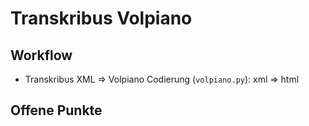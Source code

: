 # Transkribus Volpiano

## Workflow

+ Transkribus XML => Volpiano Codierung (`volpiano.py`): xml => html

## Offene Punkte
